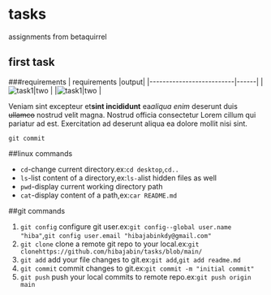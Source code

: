 # tasks
assignments from betaquirrel
## first task

###requirements
 | requirements             |output|
 |--------------------------|------|
 |![task1](images%5Ctask1.jpg)|two   |
 |![task1](images%5Ctask2.jpg)|two   |

Veniam sint excepteur et**sint incididunt** ea*aliqua enim* deserunt duis ~~ullamco~~ nostrud velit magna. Nostrud officia consectetur Lorem cillum qui pariatur ad est. Exercitation ad deserunt aliqua ea dolore mollit nisi sint.

`git commit`

##linux commands

- `cd`-change current directory.ex:`cd desktop`,`cd..`
- `ls`-list content of a directory,ex:`ls-a`list hidden files as well
- `pwd`-display current working directory path
- `cat`-display content of a path,ex:`car README.md`

##git commands

1. `git config` configure git user.ex:`git config--global user.name "hiba"`,`git config user.email "hibajabinkdy@gmail.com"`
2. `git clone` clone a remote git repo to your local.ex:`git clonehttps://github.com/hibajabin/tasks/blob/main/`
3. `git add` add your file changes to git.ex:`git add`,`git add readme.md`
4. `git commit` commit changes to git.ex:`git commit -m "initial commit"`
5. `git push` push your local commits to remote repo.ex:`git push origin main`

